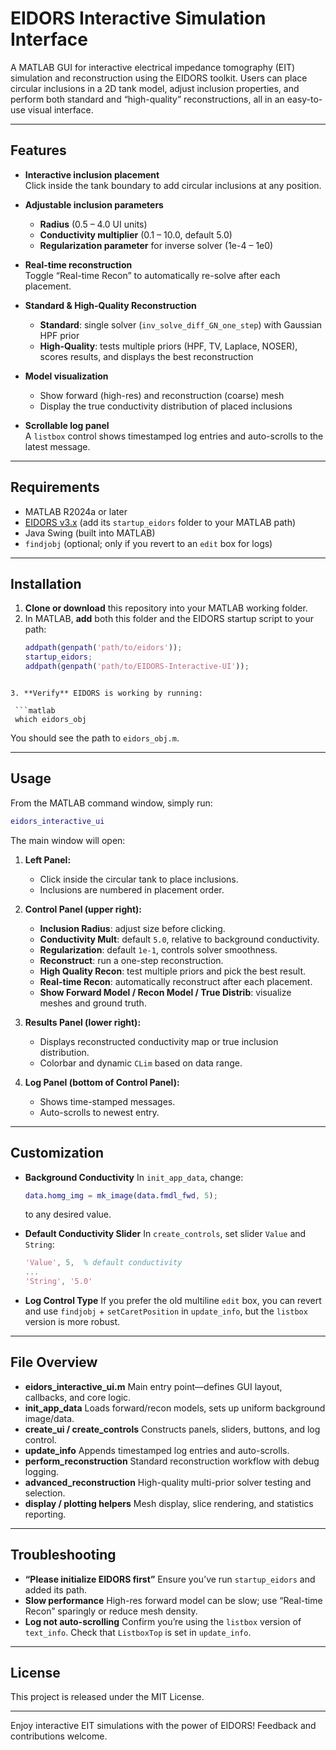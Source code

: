 # EIDORS Interactive Simulation Interface

A MATLAB GUI for interactive electrical impedance tomography (EIT) simulation and reconstruction using the EIDORS toolkit.  Users can place circular inclusions in a 2D tank model, adjust inclusion properties, and perform both standard and “high-quality” reconstructions, all in an easy-to-use visual interface.

---

## Features

- **Interactive inclusion placement**  
  Click inside the tank boundary to add circular inclusions at any position.

- **Adjustable inclusion parameters**  
  - **Radius** (0.5 – 4.0 UI units)  
  - **Conductivity multiplier** (0.1 – 10.0, default 5.0)  
  - **Regularization parameter** for inverse solver (1e-4 – 1e0)

- **Real-time reconstruction**  
  Toggle “Real-time Recon” to automatically re-solve after each placement.

- **Standard & High-Quality Reconstruction**  
  - **Standard**: single solver (`inv_solve_diff_GN_one_step`) with Gaussian HPF prior  
  - **High-Quality**: tests multiple priors (HPF, TV, Laplace, NOSER), scores results, and displays the best reconstruction

- **Model visualization**  
  - Show forward (high-res) and reconstruction (coarse) mesh  
  - Display the true conductivity distribution of placed inclusions

- **Scrollable log panel**  
  A `listbox` control shows timestamped log entries and auto-scrolls to the latest message.

---

## Requirements

- MATLAB R2024a or later  
- [EIDORS v3.x](https://eidors3d.sourceforge.net/) (add its `startup_eidors` folder to your MATLAB path)  
- Java Swing (built into MATLAB)  
- `findjobj` (optional; only if you revert to an `edit` box for logs)

---

## Installation

1. **Clone or download** this repository into your MATLAB working folder.  
2. In MATLAB, **add** both this folder and the EIDORS startup script to your path:  
   ```matlab
   addpath(genpath('path/to/eidors'));
   startup_eidors;
   addpath(genpath('path/to/EIDORS-Interactive-UI'));
  ```

3. **Verify** EIDORS is working by running:

   ```matlab
   which eidors_obj
   ```

   You should see the path to `eidors_obj.m`.

---

## Usage

From the MATLAB command window, simply run:

```matlab
eidors_interactive_ui
```

The main window will open:

1. **Left Panel:**

   * Click inside the circular tank to place inclusions.
   * Inclusions are numbered in placement order.

2. **Control Panel (upper right):**

   * **Inclusion Radius**: adjust size before clicking.
   * **Conductivity Mult**: default `5.0`, relative to background conductivity.
   * **Regularization**: default `1e-1`, controls solver smoothness.
   * **Reconstruct**: run a one-step reconstruction.
   * **High Quality Recon**: test multiple priors and pick the best result.
   * **Real-time Recon**: automatically reconstruct after each placement.
   * **Show Forward Model / Recon Model / True Distrib**: visualize meshes and ground truth.

3. **Results Panel (lower right):**

   * Displays reconstructed conductivity map or true inclusion distribution.
   * Colorbar and dynamic `CLim` based on data range.

4. **Log Panel (bottom of Control Panel):**

   * Shows time-stamped messages.
   * Auto-scrolls to newest entry.

---

## Customization

* **Background Conductivity**
  In `init_app_data`, change:

  ```matlab
  data.homg_img = mk_image(data.fmdl_fwd, 5);
  ```

  to any desired value.

* **Default Conductivity Slider**
  In `create_controls`, set slider `Value` and `String`:

  ```matlab
  'Value', 5,  % default conductivity
  ...
  'String', '5.0'
  ```

* **Log Control Type**
  If you prefer the old multiline `edit` box, you can revert and use `findjobj` + `setCaretPosition` in `update_info`, but the `listbox` version is more robust.

---

## File Overview

* **eidors\_interactive\_ui.m**
  Main entry point—defines GUI layout, callbacks, and core logic.
* **init\_app\_data**
  Loads forward/recon models, sets up uniform background image/data.
* **create\_ui / create\_controls**
  Constructs panels, sliders, buttons, and log control.
* **update\_info**
  Appends timestamped log entries and auto-scrolls.
* **perform\_reconstruction**
  Standard reconstruction workflow with debug logging.
* **advanced\_reconstruction**
  High-quality multi-prior solver testing and selection.
* **display / plotting helpers**
  Mesh display, slice rendering, and statistics reporting.

---

## Troubleshooting

* **“Please initialize EIDORS first”**
  Ensure you’ve run `startup_eidors` and added its path.
* **Slow performance**
  High-res forward model can be slow; use “Real-time Recon” sparingly or reduce mesh density.
* **Log not auto-scrolling**
  Confirm you’re using the `listbox` version of `text_info`. Check that `ListboxTop` is set in `update_info`.

---

## License

This project is released under the MIT License.

---

Enjoy interactive EIT simulations with the power of EIDORS!
Feedback and contributions welcome.
